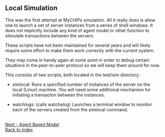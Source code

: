 ## Local Simulation

This was the first attempt at MyCHIPs simulation.
All it really does is allow one to launch a set of server instances from
a series of shell windows.  It does not implicitly include any kind of
agent model or other function to stimulate transactions between the servers.

These scripts have not been maintained for several years and will likely require
some effort to make them work correctly with the current system.

They may come in handy again at some point in order to debug certain situations
in the peer-to-peer protocol so we will keep them around for now.

This consists of two scripts, both located in the test/sim directory:

- simlocal:
  Runs a specified number of instances of the server on the local (Linux) machine.
  You will need some additional mechanism for initiating a transacton between
  the instances.

- watchlogs: (calls watchalog)
  Launches a terminal window to monitor each of the servers created from the 
  simlocal command.

<br>[Next - Agent Based Model](sim-agent.md)
<br>[Back to Index](README.md#contents)
